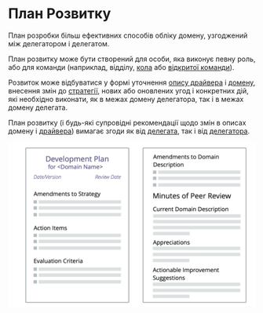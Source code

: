 # План Розвитку

<summary>
План розробки більш ефективних способів обліку домену, узгоджений між делегатором і делегатом.
</summary>

План розвитку може бути створений для особи, яка виконує певну роль, або для команди (наприклад, відділу, [кола](section:circle) або [відкритої команди](section:open-team)).

Розвиток може відбуватися у формі уточнення [опису драйвера](section:describe-organizational-drivers) і [домену](glossary:domain), внесення змін до [стратегії](glossary:strategy), нових або оновлених угод і конкретних дій, які необхідно виконати, як в межах домену делегатора, так і в межах домену делегата.

План розвитку (і будь-які супровідні рекомендації щодо змін в описах домену і [драйвера](glossary:driver)) вимагає згоди як від [делегата](glossary:delegatee), так і від [делегатора](glossary:delegator).

![Шаблон плану розвитку](img/templates/development-plan-template.png)